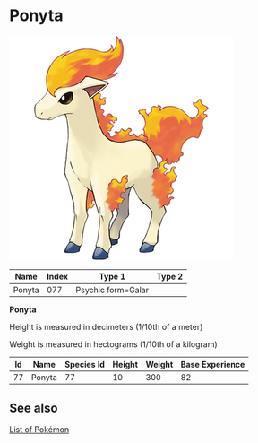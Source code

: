 # Ponyta


![Ponyta](images/077.png)

| **Name** | **Index** | **Type 1** | **Type 2** |
|----|----|----|----|
| Ponyta | 077 | Psychic form=Galar  |  |

**Ponyta** 


Height is measured in decimeters (1/10th of a meter)

Weight is measured in hectograms (1/10th of a kilogram)

| **Id** | **Name** | **Species Id** | **Height** | **Weight** | **Base Experience** |
|--------|----------|----------------|------------|------------|---------------------|
| 77 | Ponyta | 77 | 10 | 300 | 82 |


## See also

[List of Pokémon](../pokemon.md)
